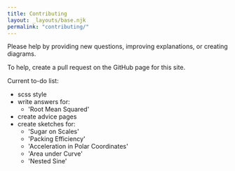 ```yaml
---
title: Contributing
layout: _layouts/base.njk
permalink: "contributing/"
---
```


Please help by providing new questions, improving explanations, or creating diagrams.

To help, create a pull request on the GitHub page for this site.

Current to-do list:
 - scss style
 - write answers for:
   - 'Root Mean Squared'
 - create advice pages
 - create sketches for:
   - 'Sugar on Scales'
   - 'Packing Efficiency'
   - 'Acceleration in Polar Coordinates'
   - 'Area under Curve'
   - 'Nested Sine'